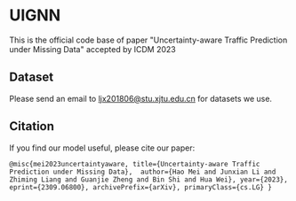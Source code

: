 # UIGNN
This is the official code base of paper "Uncertainty-aware Traffic Prediction under Missing Data" accepted by ICDM 2023

## Dataset
Please send an email to ljx201806@stu.xjtu.edu.cn for datasets we use.

## Citation
If you find our model useful, please cite our paper:

`
@misc{mei2023uncertaintyaware,
      title={Uncertainty-aware Traffic Prediction under Missing Data}, 
      author={Hao Mei and Junxian Li and Zhiming Liang and Guanjie Zheng and Bin Shi and Hua Wei},
      year={2023},
      eprint={2309.06800},
      archivePrefix={arXiv},
      primaryClass={cs.LG}
}
`
